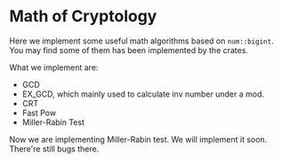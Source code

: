 # Math of Cryptology
Here we implement some useful math algorithms based on `num::bigint`. You may find some of them has been implemented by the crates.

What we implement are:
- GCD
- EX_GCD, which mainly used to calculate inv number under a mod.
- CRT
- Fast Pow
- Miller-Rabin Test
  
Now we are implementing Miller-Rabin test. We will implement it soon. There're still bugs there.